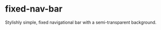 fixed-nav-bar
=============

Stylishly simple, fixed navigational bar with a semi-transparent background.
